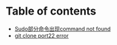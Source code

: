 # Table of contents

* [Sudo部分命令出现command not found](sudo-bu-fen-ming-ling-chu-xian-command-not-found.md)
* [git clone port22 error](git-clone-port22-error.md)

